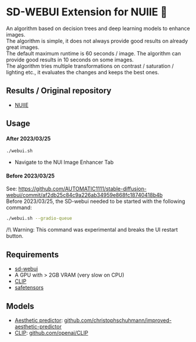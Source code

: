 # SD-WEBUI Extension for NUlIE 🐌
An algorithm based on decision trees and deep learning models to enhance images.  
The algorithm is simple, it does not always provide good results on already great images.  
The default maximum runtime is 60 seconds / image. The algorithm can provide good results in 10 seconds on some images.  
The algorithm tries multiple transformations on contrast / saturation / lighting etc., it evaluates the changes and keeps the best ones. 

## Results / Original repository
- [NUlIE](https://github.com/Whiax/NUl-Image-Enhancer)

## Usage

#### After 2023/03/25
```bash
./webui.sh
```
- Navigate to the NUl Image Enhancer Tab

#### Before 2023/03/25  
See: https://github.com/AUTOMATIC1111/stable-diffusion-webui/commit/af2db25c84c9a226ab34959e868fc18740418b4b  
Before 2023/03/25, the SD-webui needed to be started with the following command:
```bash
./webui.sh --gradio-queue
```
/!\ Warning: This command was experimental and breaks the UI restart button.

## Requirements

- [sd-webui](https://github.com/AUTOMATIC1111/stable-diffusion-webui/)
- A GPU with > 2GB VRAM (very slow on CPU)
- [CLIP](https://github.com/openai/CLIP)
- [safetensors](https://github.com/huggingface/safetensors)

## Models

- [Aesthetic predictor](https://github.com/christophschuhmann/improved-aesthetic-predictor): [github.com/christophschuhmann/improved-aesthetic-predictor](https://github.com/christophschuhmann/improved-aesthetic-predictor)
- [CLIP](https://github.com/openai/CLIP): [github.com/openai/CLIP](https://github.com/openai/CLIP)
